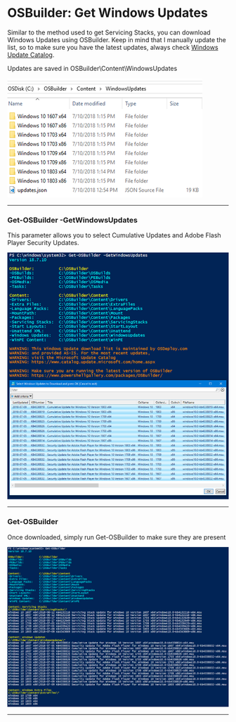 # OSBuilder: Get Windows Updates

Similar to the method used to get Servicing Stacks, you can download Windows Updates using OSBuilder.  Keep in mind that I manually update the list, so to make sure you have the latest updates, always check [Windows Update Catalog](https://www.catalog.update.microsoft.com/Home.aspx).

Updates are saved in OSBuilder\Content\WindowsUpdates

![](/assets/2018-07-10_13-26-46.png)

---

### Get-OSBuilder -GetWindowsUpdates

This parameter allows you to select Cumulative Updates and Adobe Flash Player Security Updates.

![](/assets/2018-07-10_13-23-30.png)

---

### Get-OSBuilder

Once downloaded, simply run Get-OSBuilder to make sure they are present  


![](/assets/2018-07-10_13-27-36.png)

---

